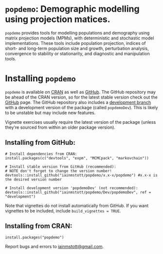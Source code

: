 # `popdemo`: Demographic modelling using projection matices. 

`popdemo` provides tools for modelling populations and demography using matrix projection models (MPMs), with deterministic and stochastic model implementations. These tools include population projection, indices of short- and long-term population size and growth, perturbation analysis, convergence to stability or stationarity, and diagnostic and manipulation tools.  

# Installing `popdemo`
`popdemo` is available on [CRAN](https://cran.r-project.org/web/packages/popdemo/index.html) as well as [GitHub](https://github.com/iainmstott/popdemo). The GitHub repository may be ahead of the CRAN version, so for the latest stable version check out the [GitHub](https://github.com/iainmstott/popdemo) page. The GitHub repository also includes a [development branch](https://github.com/iainmstott/popdemo/tree/development) with a development version of the package (called `popdemoDev`). This is likely to be unstable but may include new features.  

Vignette exercises usually require the latest version of the package (unless they're sourced from within an older package version).  

## Installing from GitHub:
```{r eval = FALSE}
# Install dependencies from CRAN:
install.packages(c("devtools", "expm", "MCMCpack", "markovchain"))

# Install stable version from GitHub (recommended):
# NOTE don't forget to change the version number!
devtools::install_github("iainmstott/popdemo/x.x-x/popdemo") #x.x-x is the desired version number

# Install development version 'popdemoDev' (not recommended):
devtools::install_github("iainmstott/popdemo/Dev/popdemoDev", ref = "development")

```
Note that vignettes do not install automatically from GitHub. If you want vignettes to be included, include `build_vignettes = TRUE`.  

## Installing from CRAN:
```{r eval = FALSE}
install.packages("popdemo")
```

Report bugs and errors to iainmstott@gmail.com.
